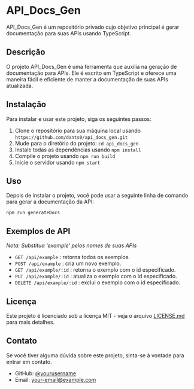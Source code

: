 # API_Docs_Gen

API_Docs_Gen é um repositório privado cujo objetivo principal é gerar documentação para suas APIs usando TypeScript.

## Descrição

O projeto API_Docs_Gen é uma ferramenta que auxilia na geração de documentação para APIs. Ele é escrito em TypeScript e oferece uma maneira fácil e eficiente de manter a documentação de suas APIs atualizada.

## Instalação

Para instalar e usar este projeto, siga os seguintes passos:

1. Clone o repositório para sua máquina local usando `https://github.com/dants0/api_docs_gen.git`
2. Mude para o diretório do projeto: `cd api_docs_gen`
3. Instale todas as dependências usando `npm install`
4. Compile o projeto usando `npm run build`
5. Inicie o servidor usando `npm start`

## Uso

Depois de instalar o projeto, você pode usar a seguinte linha de comando para gerar a documentação da API:

```
npm run generateDocs
```

## Exemplos de API

*Nota: Substitua 'example' pelos nomes de suas APIs*

- `GET /api/example` : retorna todos os exemplos.
- `POST /api/example` : cria um novo exemplo.
- `GET /api/example/:id` : retorna o exemplo com o id especificado.
- `PUT /api/example/:id` : atualiza o exemplo com o id especificado.
- `DELETE /api/example/:id` : exclui o exemplo com o id especificado.

## Licença

Este projeto é licenciado sob a licença MIT - veja o arquivo [LICENSE.md](LICENSE.md) para mais detalhes.

## Contato

Se você tiver alguma dúvida sobre este projeto, sinta-se à vontade para entrar em contato.

- GitHub: [@yourusername](https://github.com/yourusername)
- Email: your-email@example.com
